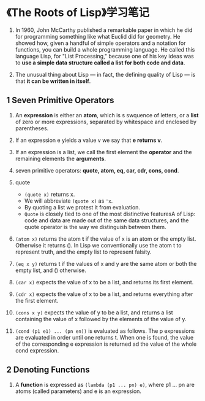 # 《The Roots of Lisp》学习笔记

1. In 1960, John McCarthy published a remarkable paper in which he did for programming something like what Euclid did for geometry. He showed how, given a handful of simple operators and a notation for functions, you can build a whole programming language. He called this language Lisp, for "List Processing," because one of his key ideas was to **use a simple data structure called a list for both code and data**.

2. The unusual thing about Lisp — in fact, the defining quality of Lisp — is that **it can be written in itself**.

## 1 Seven Primitive Operators

1. An **expression** is either an **atom**, which is s swquence of letters, or a **list** of zero or more expressions, separated by whitespace and enclosed by parentheses.

2. If an expression e yields a value v we say that **e returns v**.

3. If an expression is a list, we call the first element the **operator** and the remaining elements the **arguments**.

4. seven primitive operators: **quote, atom, eq, car, cdr, cons, cond**.

5. quote
    - `(quote x)` returns x.
    - We will abbreviate `(quote x)` as `'x`.
    - By quoting a list we protest it from evaluation.
    - `Quote` is closely tied to one of the most distinctive featuresA of Lisp: code and data are made out of the same data structures, and the quote operator is the way we distinguish between them.

6. `(atom x)` returns the atom **t** if the value of x is an atom or the empty list. Otherwise it returns (). In Lisp we conventionally use the atom t to represent truth, and the empty list to represent falsity.

7. `(eq x y)` returns t if the values of x and y are the same atom or both the empty list, and () otherwise.

8. `(car x)` expects the value of x to be a list, and returns its first element.

9. `(cdr x)` expects the value of x to be a list, and returns everything after the first element.

10. `(cons x y)` expects the value of y to be a list, and returns a list containing the value of x followed by the elements of the value of y.

11. `(cond (p1 e1) ... (pn en))` is evaluated as follows. The p expressions are evaluated in order until one returns t. When one is found, the value of the corresponding e expression is returned ad the value of the whole cond expression.

## 2 Denoting Functions

1. A **function** is expressed as `(lambda (p1 ... pn) e)`, where p1 ... pn are atoms (called parameters) and e is an expression.
